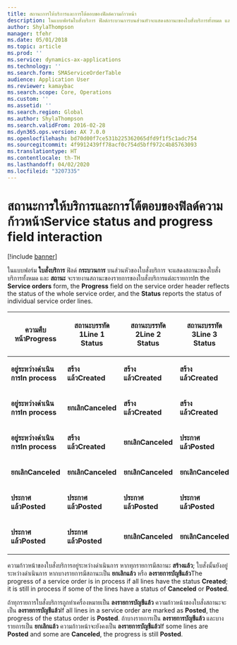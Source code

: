 ```yaml
---
title: สถานะการให้บริการและการโต้ตอบของฟิลด์ความก้าวหน้า
description: ในแบบฟอร์มใบสั่งบริการ ฟิลด์กระบวนการบนส่วนหัวจะแสดงสถานะของใบสั่งบริการทั้งหมด และสถานะจะรายงานสถานะของรายการของใบสั่งบริการแต่ละรายการ
author: ShylaThompson
manager: tfehr
ms.date: 05/01/2018
ms.topic: article
ms.prod: ''
ms.service: dynamics-ax-applications
ms.technology: ''
ms.search.form: SMAServiceOrderTable
audience: Application User
ms.reviewer: kamaybac
ms.search.scope: Core, Operations
ms.custom: ''
ms.assetid: ''
ms.search.region: Global
ms.author: ShylaThompson
ms.search.validFrom: 2016-02-28
ms.dyn365.ops.version: AX 7.0.0
ms.openlocfilehash: bd70d00f7ce531b225362065dfd9f1f5c1adc754
ms.sourcegitcommit: 4f9912439ff78acf0c754d5bff972c4b85763093
ms.translationtype: HT
ms.contentlocale: th-TH
ms.lasthandoff: 04/02/2020
ms.locfileid: "3207335"
---
```

# <a name="service-status-and-progress-field-interaction"></a><span data-ttu-id="cb3f1-103">สถานะการให้บริการและการโต้ตอบของฟิลด์ความก้าวหน้า</span><span class="sxs-lookup"><span data-stu-id="cb3f1-103">Service status and progress field interaction</span></span> 

[!include [banner](../includes/banner.md)]


<span data-ttu-id="cb3f1-104">ในแบบฟอร์ม **ใบสั่งบริการ** ฟิลด์ **กระบวนการ** บนส่วนหัวของใบสั่งบริการ จะแสดงสถานะของใบสั่งบริการทั้งหมด และ **สถานะ** จะรายงานสถานะของรายการของใบสั่งบริการแต่ละรายการ</span><span class="sxs-lookup"><span data-stu-id="cb3f1-104">In the **Service orders** form, the **Progress** field on the service order header reflects the status of the whole service order, and the **Status** reports the status of individual service order lines.</span></span>

<table>
<colgroup>
<col style="width: 25%" />
<col style="width: 25%" />
<col style="width: 25%" />
<col style="width: 25%" />
</colgroup>
<thead>
<tr class="header">
<th><p><span data-ttu-id="cb3f1-105">ความคืบหน้า</span><span class="sxs-lookup"><span data-stu-id="cb3f1-105">Progress</span></span></p></th>
<th><p><span data-ttu-id="cb3f1-106">สถานะบรรทัด 1</span><span class="sxs-lookup"><span data-stu-id="cb3f1-106">Line 1 Status</span></span></p></th>
<th><p><span data-ttu-id="cb3f1-107">สถานะบรรทัด 2</span><span class="sxs-lookup"><span data-stu-id="cb3f1-107">Line 2 Status</span></span></p></th>
<th><p><span data-ttu-id="cb3f1-108">สถานะบรรทัด 3</span><span class="sxs-lookup"><span data-stu-id="cb3f1-108">Line 3 Status</span></span></p></th>
</tr>
</thead>
<tbody>
<tr class="odd">
<td><p><span data-ttu-id="cb3f1-109"><strong>อยู่ระหว่างดำเนินการ</strong></span><span class="sxs-lookup"><span data-stu-id="cb3f1-109"><strong>In process</strong></span></span></p></td>
<td><p><span data-ttu-id="cb3f1-110"><strong>สร้างแล้ว</strong></span><span class="sxs-lookup"><span data-stu-id="cb3f1-110"><strong>Created</strong></span></span></p></td>
<td><p><span data-ttu-id="cb3f1-111"><strong>สร้างแล้ว</strong></span><span class="sxs-lookup"><span data-stu-id="cb3f1-111"><strong>Created</strong></span></span></p></td>
<td><p><span data-ttu-id="cb3f1-112"><strong>สร้างแล้ว</strong></span><span class="sxs-lookup"><span data-stu-id="cb3f1-112"><strong>Created</strong></span></span></p></td>
</tr>
<tr class="even">
<td><p><span data-ttu-id="cb3f1-113"><strong>อยู่ระหว่างดำเนินการ</strong></span><span class="sxs-lookup"><span data-stu-id="cb3f1-113"><strong>In process</strong></span></span></p></td>
<td><p><span data-ttu-id="cb3f1-114"><strong>ยกเลิก</strong></span><span class="sxs-lookup"><span data-stu-id="cb3f1-114"><strong>Canceled</strong></span></span></p></td>
<td><p><span data-ttu-id="cb3f1-115"><strong>สร้างแล้ว</strong></span><span class="sxs-lookup"><span data-stu-id="cb3f1-115"><strong>Created</strong></span></span></p></td>
<td><p><span data-ttu-id="cb3f1-116"><strong>สร้างแล้ว</strong></span><span class="sxs-lookup"><span data-stu-id="cb3f1-116"><strong>Created</strong></span></span></p></td>
</tr>
<tr class="odd">
<td><p><span data-ttu-id="cb3f1-117"><strong>อยู่ระหว่างดำเนินการ</strong></span><span class="sxs-lookup"><span data-stu-id="cb3f1-117"><strong>In process</strong></span></span></p></td>
<td><p><span data-ttu-id="cb3f1-118"><strong>สร้างแล้ว</strong></span><span class="sxs-lookup"><span data-stu-id="cb3f1-118"><strong>Created</strong></span></span></p></td>
<td><p><span data-ttu-id="cb3f1-119"><strong>ยกเลิก</strong></span><span class="sxs-lookup"><span data-stu-id="cb3f1-119"><strong>Canceled</strong></span></span></p></td>
<td><p><span data-ttu-id="cb3f1-120"><strong>ประกาศแล้ว</strong></span><span class="sxs-lookup"><span data-stu-id="cb3f1-120"><strong>Posted</strong></span></span></p></td>
</tr>
<tr class="even">
<td><p><span data-ttu-id="cb3f1-121"><strong>ยกเลิก</strong></span><span class="sxs-lookup"><span data-stu-id="cb3f1-121"><strong>Canceled</strong></span></span></p></td>
<td><p><span data-ttu-id="cb3f1-122"><strong>ยกเลิก</strong></span><span class="sxs-lookup"><span data-stu-id="cb3f1-122"><strong>Canceled</strong></span></span></p></td>
<td><p><span data-ttu-id="cb3f1-123"><strong>ยกเลิก</strong></span><span class="sxs-lookup"><span data-stu-id="cb3f1-123"><strong>Canceled</strong></span></span></p></td>
<td><p><span data-ttu-id="cb3f1-124"><strong>ยกเลิก</strong></span><span class="sxs-lookup"><span data-stu-id="cb3f1-124"><strong>Canceled</strong></span></span></p></td>
</tr>
<tr class="odd">
<td><p><span data-ttu-id="cb3f1-125"><strong>ประกาศแล้ว</strong></span><span class="sxs-lookup"><span data-stu-id="cb3f1-125"><strong>Posted</strong></span></span></p></td>
<td><p><span data-ttu-id="cb3f1-126"><strong>ประกาศแล้ว</strong></span><span class="sxs-lookup"><span data-stu-id="cb3f1-126"><strong>Posted</strong></span></span></p></td>
<td><p><span data-ttu-id="cb3f1-127"><strong>ประกาศแล้ว</strong></span><span class="sxs-lookup"><span data-stu-id="cb3f1-127"><strong>Posted</strong></span></span></p></td>
<td><p><span data-ttu-id="cb3f1-128"><strong>ประกาศแล้ว</strong></span><span class="sxs-lookup"><span data-stu-id="cb3f1-128"><strong>Posted</strong></span></span></p></td>
</tr>
<tr class="even">
<td><p><span data-ttu-id="cb3f1-129"><strong>ประกาศแล้ว</strong></span><span class="sxs-lookup"><span data-stu-id="cb3f1-129"><strong>Posted</strong></span></span></p></td>
<td><p><span data-ttu-id="cb3f1-130"><strong>ประกาศแล้ว</strong></span><span class="sxs-lookup"><span data-stu-id="cb3f1-130"><strong>Posted</strong></span></span></p></td>
<td><p><span data-ttu-id="cb3f1-131"><strong>ยกเลิก</strong></span><span class="sxs-lookup"><span data-stu-id="cb3f1-131"><strong>Canceled</strong></span></span></p></td>
<td><p><span data-ttu-id="cb3f1-132"><strong>ยกเลิก</strong></span><span class="sxs-lookup"><span data-stu-id="cb3f1-132"><strong>Canceled</strong></span></span></p></td>
</tr>
</tbody>
</table>


<span data-ttu-id="cb3f1-133">ความก้าวหน้าของใบสั่งบริการอยู่ระหว่างดำเนินการ หากทุกรายการมีสถานะ **สร้างแล้ว**; ใบสั่งนั้นยังอยู่ระหว่างดำเนินการ หากบางรายการมีสถานะเป็น **ยกเลิกแล้ว** หรือ **ลงรายการบัญชีแล้ว**</span><span class="sxs-lookup"><span data-stu-id="cb3f1-133">The progress of a service order is in process if all lines have the status **Created**; it is still in process if some of the lines have a status of **Canceled** or **Posted**.</span></span>

<span data-ttu-id="cb3f1-134">ถ้าทุกรายการใบสั่งบริการถูกทำเครื่องหมายเป็น **ลงรายการบัญชีแล้ว** ความก้าวหน้าของใบสั่งสถานะจะเป็น **ลงรายการบัญชีแล้ว**</span><span class="sxs-lookup"><span data-stu-id="cb3f1-134">If all lines in a service order are marked as **Posted**, the progress of the status order is **Posted**.</span></span> <span data-ttu-id="cb3f1-135">ถ้าบางรายการเป็น **ลงรายการบัญชีแล้ว** และบางรายการเป็น **ยกเลิกแล้ว** ความก้าวหน้าจะยังคงเป็น **ลงรายการบัญชีแล้ว**</span><span class="sxs-lookup"><span data-stu-id="cb3f1-135">If some lines are **Posted** and some are **Canceled**, the progress is still **Posted**.</span></span>

  



